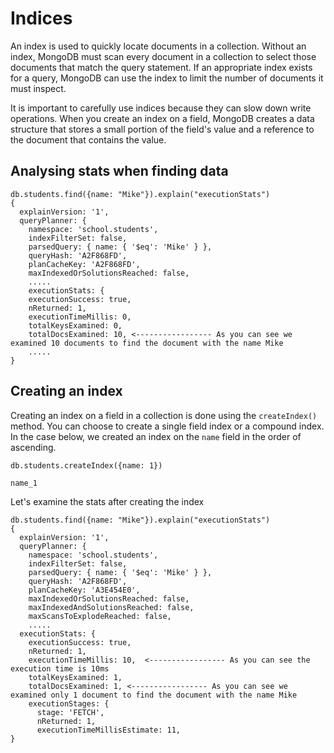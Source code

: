 # Indices

An index is used to quickly locate documents in a collection. Without an index, MongoDB must scan every document in a collection to 
select those documents that match the query statement. 
If an appropriate index exists for a query, MongoDB can use the index to limit the number of documents it must inspect.

It is important to carefully use indices because they can slow down write operations. 
When you create an index on a field, MongoDB creates a data structure that stores a small portion of the field's value and a 
reference to the document that contains the value.

## Analysing stats when finding data

````
db.students.find({name: "Mike"}).explain("executionStats")
{
  explainVersion: '1',
  queryPlanner: {
    namespace: 'school.students',
    indexFilterSet: false,
    parsedQuery: { name: { '$eq': 'Mike' } },
    queryHash: 'A2F868FD',
    planCacheKey: 'A2F868FD',
    maxIndexedOrSolutionsReached: false,   
    .....
    executionStats: {
    executionSuccess: true,
    nReturned: 1,
    executionTimeMillis: 0,
    totalKeysExamined: 0,
    totalDocsExamined: 10, <----------------- As you can see we examined 10 documents to find the document with the name Mike
    .....
}
````

## Creating an index

Creating an index on a field in a collection is done using the `createIndex()` method. You can choose to create a single field index or a compound index.
In the case below, we created an index on the `name` field in the order of ascending.
````
db.students.createIndex({name: 1})

name_1
````

Let's examine the stats after creating the index
````
db.students.find({name: "Mike"}).explain("executionStats")
{
  explainVersion: '1',
  queryPlanner: {
    namespace: 'school.students',
    indexFilterSet: false,
    parsedQuery: { name: { '$eq': 'Mike' } },        
    queryHash: 'A2F868FD',
    planCacheKey: 'A3E454E0',
    maxIndexedOrSolutionsReached: false,
    maxIndexedAndSolutionsReached: false,
    maxScansToExplodeReached: false,
    .....
  executionStats: {
    executionSuccess: true,
    nReturned: 1,
    executionTimeMillis: 10,  <----------------- As you can see the execution time is 10ms
    totalKeysExamined: 1,
    totalDocsExamined: 1, <----------------- As you can see we examined only 1 document to find the document with the name Mike
    executionStages: {
      stage: 'FETCH',
      nReturned: 1,
      executionTimeMillisEstimate: 11,
}
````